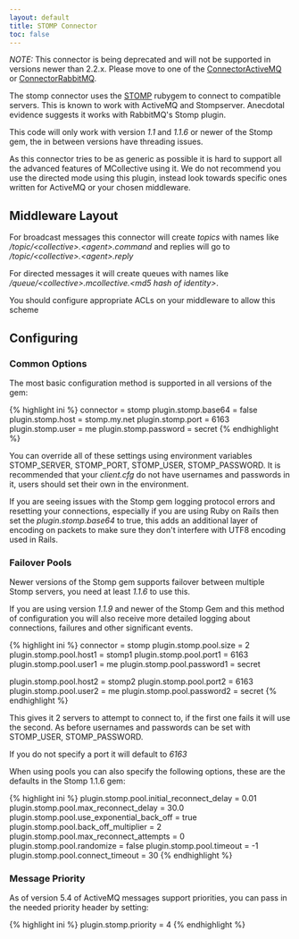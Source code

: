 ```yaml
---
layout: default
title: STOMP Connector
toc: false
---
```

[STOMP]: http://stomp.codehaus.org/
[ConnectorActiveMQ]: /mcollective/reference/plugins/connector_activemq.html
[ConnectorRabbitMQ]: /mcollective/reference/plugins/connector_rabbitmq.html

*NOTE:* This connector is being deprecated and will not be supported in versions newer than 2.2.x.  Please move to one of the [ConnectorActiveMQ] or [ConnectorRabbitMQ].

The stomp connector uses the [STOMP] rubygem to connect to compatible servers.  This is known to work with ActiveMQ and Stompserver.  Anecdotal evidence suggests it works with RabbitMQ's Stomp plugin.

This code will only work with version _1.1_ and _1.1.6_ or newer of the Stomp gem, the in between versions have threading issues.

As this connector tries to be as generic as possible it is hard to support all the advanced features of MCollective using it.  We do not recommend you use the directed mode
using this plugin, instead look towards specific ones written for ActiveMQ or your chosen middleware.

## Middleware Layout

For broadcast messages this connector will create _topics_ with names like _/topic/&lt;collective&gt;.&lt;agent&gt;.command_ and replies will go to
_/topic/&lt;collective&gt;.&lt;agent&gt;.reply_

For directed messages it will create queues with names like _/queue/&lt;collective&gt;.mcollective.&lt;md5 hash of identity&gt;_.

You should configure appropriate ACLs on your middleware to allow this scheme

## Configuring

### Common Options
The most basic configuration method is supported in all versions of the gem:

{% highlight ini %}
connector = stomp
plugin.stomp.base64 = false
plugin.stomp.host = stomp.my.net
plugin.stomp.port = 6163
plugin.stomp.user = me
plugin.stomp.password = secret
{% endhighlight %}

You can override all of these settings using environment variables STOMP_SERVER, STOMP_PORT, STOMP_USER, STOMP_PASSWORD.  It is recommended that your _client.cfg_ do not have usernames and passwords in it, users should set their own in the environment.

If you are seeing issues with the Stomp gem logging protocol errors and resetting your connections, especially if you are using Ruby on Rails then set the _plugin.stomp.base64_ to true, this adds an additional layer of encoding on packets to make sure they don't interfere with UTF8 encoding used in Rails.

### Failover Pools
Newer versions of the Stomp gem supports failover between multiple Stomp servers, you need at least _1.1.6_ to use this.

If you are using version _1.1.9_ and newer of the Stomp Gem and this method of configuration you will also receive more detailed
logging about connections, failures and other significant events.

{% highlight ini %}
connector = stomp
plugin.stomp.pool.size = 2
plugin.stomp.pool.host1 = stomp1
plugin.stomp.pool.port1 = 6163
plugin.stomp.pool.user1 = me
plugin.stomp.pool.password1 = secret

plugin.stomp.pool.host2 = stomp2
plugin.stomp.pool.port2 = 6163
plugin.stomp.pool.user2 = me
plugin.stomp.pool.password2 = secret
{% endhighlight %}

This gives it 2 servers to attempt to connect to, if the first one fails it will use the second.  As before usernames and passwords can be set with STOMP_USER, STOMP_PASSWORD.

If you do not specify a port it will default to _6163_

When using pools you can also specify the following options, these are the defaults in the Stomp 1.1.6 gem:

{% highlight ini %}
plugin.stomp.pool.initial_reconnect_delay = 0.01
plugin.stomp.pool.max_reconnect_delay = 30.0
plugin.stomp.pool.use_exponential_back_off = true
plugin.stomp.pool.back_off_multiplier = 2
plugin.stomp.pool.max_reconnect_attempts = 0
plugin.stomp.pool.randomize = false
plugin.stomp.pool.timeout = -1
plugin.stomp.pool.connect_timeout = 30
{% endhighlight %}

### Message Priority

As of version 5.4 of ActiveMQ messages support priorities, you can pass in the needed
priority header by setting:

{% highlight ini %}
plugin.stomp.priority = 4
{% endhighlight %}
